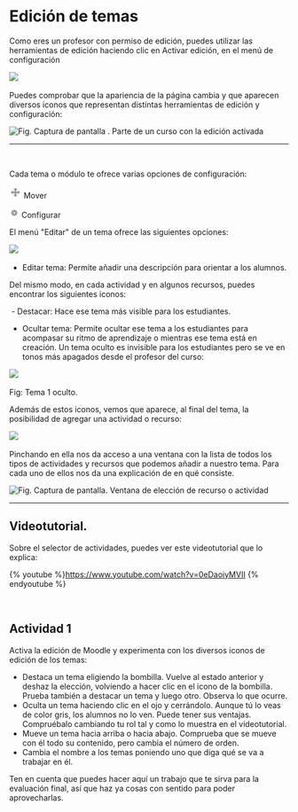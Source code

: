 
# Edición de temas

Como eres un profesor con permiso de edición, puedes utilizar las herramientas de edición haciendo clic en Activar edición, en el menú de configuración 

![](/assets/Selección_112.png)

Puedes comprobar que la apariencia de la página cambia y que aparecen diversos iconos que representan distintas herramientas de edición y configuración:

![Fig. Captura de pantalla . Parte de un curso con la edición activada](/assets/Selección_140.png)
****

 

Cada tema o módulo te ofrece varias opciones de configuración:

![](https://raw.githubusercontent.com/catedu/curso-moodle/master/img/boton_mover.png) Mover

![](https://raw.githubusercontent.com/catedu/curso-moodle/master/img/boton_configurar.png) Configurar

El menú "Editar" de un tema ofrece las siguientes opciones:

![](/assets/Selección_141.png)

- Editar tema: Permite añadir una descripción para orientar a los alumnos.

Del mismo modo, en cada actividad y en algunos recursos, puedes encontrar los siguientes iconos:

 - Destacar: Hace ese tema más visible para los estudiantes.

- Ocultar tema: Permite ocultar ese tema a los estudiantes para acompasar su ritmo de aprendizaje o mientras ese tema está en creación. Un tema oculto es invisible para los estudiantes pero se ve en tonos más apagados desde el profesor del curso:

![](/assets/Selección_142.png)

Fig: Tema 1 oculto. 

Además de estos iconos, vemos que aparece, al final del tema, la posibilidad de agregar una actividad o recurso:

![](/assets/Selección_144.png)


Pinchando en ella nos da acceso a una ventana con la lista de todos los tipos de actividades y recursos que podemos añadir a nuestro tema. Para cada uno de ellos nos da una explicación de en qué consiste.

![Fig. Captura de pantalla. Ventana de elección de recurso o actividad](/assets/Selección_145.png)

****
## Videotutorial.

Sobre el selector de actividades, puedes ver este videotutorial que lo explica:

{% youtube %}https://www.youtube.com/watch?v=0eDaoiyMVII {% endyoutube %}

 

## Actividad 1

Activa la edición de Moodle y experimenta con los diversos iconos de edición de los temas:

- Destaca un tema eligiendo la bombilla. Vuelve al estado anterior y deshaz la elección, volviendo a hacer clic en el icono de la bombilla. Prueba también a destacar un tema y luego otro. Observa lo que ocurre.
- Oculta un tema haciendo clic en el ojo y cerrándolo. Aunque tú lo veas de color gris, los alumnos no lo ven. Puede tener sus ventajas. Compruébalo cambiando tu rol tal y como lo muestra en el videotutorial.
- Mueve un tema hacia arriba o hacia abajo. Comprueba que se mueve con él todo su contenido, pero cambia el número de orden.
- Cambia el nombre a los temas poniendo uno que diga qué se va a trabajar en él.

Ten en cuenta que puedes hacer aquí un trabajo que te sirva para la evaluación final, así que haz ya cosas con sentido para poder aprovecharlas.
